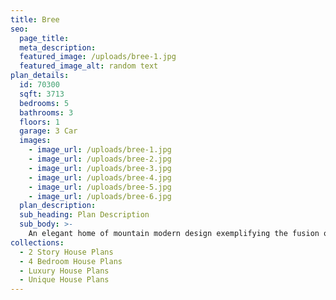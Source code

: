 ```yaml
---
title: Bree
seo:
  page_title:
  meta_description:
  featured_image: /uploads/bree-1.jpg
  featured_image_alt: random text
plan_details:
  id: 70300
  sqft: 3713
  bedrooms: 5
  bathrooms: 3
  floors: 1
  garage: 3 Car
  images:
    - image_url: /uploads/bree-1.jpg
    - image_url: /uploads/bree-2.jpg
    - image_url: /uploads/bree-3.jpg
    - image_url: /uploads/bree-4.jpg
    - image_url: /uploads/bree-5.jpg
    - image_url: /uploads/bree-6.jpg
  plan_description:
  sub_heading: Plan Description
  sub_body: >-
    An elegant home of mountain modern design exemplifying the fusion of the clean crisp linear look of a very modern design into a mountainous environment. Soaring expanse of glass and natural reclaimed wood allows the homeowner the open living environment sought after by most of today's homebuyers. Additionally, many very private spaces are incorporated within the design for the separation of lifestyles for each person of the family's individual requirements. There is even a safe room incorporated in the home for the safety of the family. Simply stated, an amazing statement of the homeowners lifestyle and status statement.
collections:
  - 2 Story House Plans
  - 4 Bedroom House Plans
  - Luxury House Plans
  - Unique House Plans
---
```

